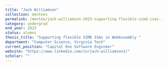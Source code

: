 ```yaml
---
title: "Jack Williamson"
collection: mentees
permalink: /mentee/jack-williamson-2023-supporting-flexible-simd-isas-in-webassembly-computer-science-virginia-tech-ug
category: undergrad
end_year: 2023
status: alumni
thesis_title: "Supporting flexible SIMD ISAs in WebAssembly "
department: "Computer Science, Virginia Tech"
current_position: "Capital One Software Engineer"
website: "https://www.linkedin.com/in/jack-williamson1/"
scholar: ""
---
```

